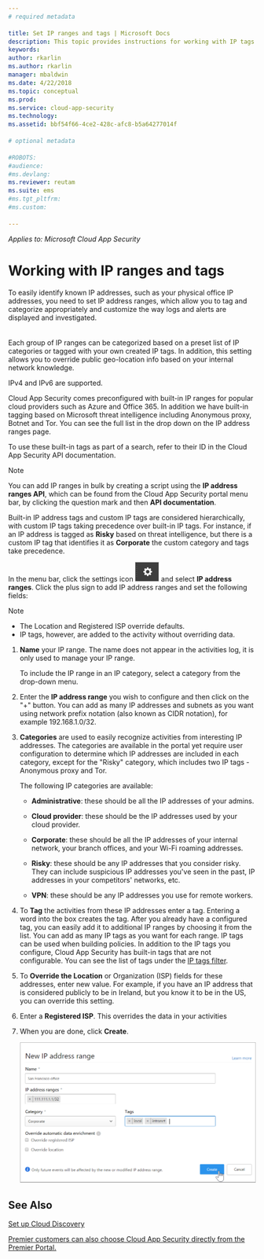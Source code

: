 ```yaml
---
# required metadata

title: Set IP ranges and tags | Microsoft Docs
description: This topic provides instructions for working with IP tags and IP categories.
keywords:
author: rkarlin
ms.author: rkarlin
manager: mbaldwin
ms.date: 4/22/2018
ms.topic: conceptual
ms.prod:
ms.service: cloud-app-security
ms.technology:
ms.assetid: bbf54f66-4ce2-428c-afc8-b5a64277014f

# optional metadata

#ROBOTS:
#audience:
#ms.devlang:
ms.reviewer: reutam
ms.suite: ems
#ms.tgt_pltfrm:
#ms.custom:

---
```

*Applies to: Microsoft Cloud App Security*
 
 
#  <a name="IPtagsandRanges"></a> Working with IP ranges and tags

To easily identify known IP addresses, such as your physical office IP addresses, you need to set IP address ranges, which allow you to tag and categorize appropriately and customize the way logs and alerts are displayed and investigated. <br></br>  
Each group of IP ranges can be categorized based on a preset list of IP categories or tagged with your own created IP tags. In addition, this setting allows you to override public geo-location info based on your internal network knowledge.  
  
IPv4 and IPv6 are supported.  
  
Cloud App Security comes preconfigured with built-in IP ranges for popular cloud providers such as Azure and Office 365. In addition we have built-in tagging based on Microsoft threat intelligence including Anonymous proxy, Botnet and Tor. You can see the full list in the drop down on the IP address ranges page.

To use these built-in tags as part of a search, refer to their ID in the Cloud App Security API documentation. 

> [!NOTE]
> You can add IP ranges in bulk by creating a script using the **IP address ranges API**, which can be found from the Cloud App Security portal menu bar, by clicking the question mark and then **API documentation**.


Built-in IP address tags and custom IP tags are considered hierarchically, with custom IP tags taking precedence over built-in IP tags. For instance, if an IP address is tagged as **Risky** based on threat intelligence, but there is a custom IP tag that identifies it as **Corporate** the custom category and tags take precedence.

In the menu bar, click the settings icon ![the settings icon](./media/settings-icon.png "settings icon") and select **IP address ranges**. Click the plus sign to add IP address ranges and set the following fields:  
  
> [!NOTE]  
> - The Location and Registered ISP override defaults.   
> - IP tags, however, are added to the activity without overriding data.  
  
1.  **Name** your IP range. The name does not appear in the activities log, it is only used to manage your IP range.  
  
     To include the IP range in an IP category, select a category from the drop-down menu.  
  
2.  Enter the **IP address range** you wish to configure and then click on the "+" button. You can add as many IP addresses and subnets as you want using network prefix notation (also known as CIDR notation), for example 192.168.1.0/32.  
  
3.  **Categories** are used to easily recognize activities from interesting IP addresses. The categories are available in the portal yet require user configuration to determine which IP addresses are included in each category, except for the "Risky" category, which includes two IP tags - Anonymous proxy and Tor.  
  
     The following IP categories are available:  
  
    -   **Administrative**: these should be all the IP addresses of your admins.  
  
    -  **Cloud provider**: these should be the IP addresses used by your cloud provider.
  
    -   **Corporate**: these should be all the IP addresses of your internal network, your branch offices, and your Wi-Fi roaming addresses.  
  
    -   **Risky**: these should be any IP addresses that you consider risky. They can include suspicious IP addresses you've seen in the past, IP addresses in your competitors' networks, etc.  
  
    -   **VPN**: these should be any IP addresses you use for remote workers.  
4.  To **Tag** the activities from these IP addresses enter a tag. Entering a word into the box creates the tag. After you already have a configured tag, you can easily add it to additional IP ranges by choosing it from the list. You can add as many IP tags as you want for each range. IP tags can be used when building policies.  In addition to the IP tags you configure, Cloud App Security has built-in tags that are not configurable. You can see the list of tags under the [IP tags filter](activity-filters.md).  
  
5.  To **Override the Location** or Organization (ISP) fields for these addresses, enter new value. For example, if you have an IP address that is considered publicly to be in Ireland, but you know it to be in the US, you can override this setting.  
  
6.  Enter a **Registered ISP**. This overrides the data in your activities  
 
7.   When you are done, click **Create**.  
  
     ![newipaddress range](./media/newipaddress-range.png "newipaddress range")  
  
  
    
## See Also  
[Set up Cloud Discovery](set-up-cloud-discovery.md)   

[Premier customers can also choose Cloud App Security directly from the Premier Portal.](https://premier.microsoft.com/)  
  
  